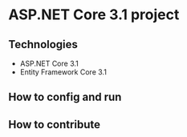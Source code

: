 # ASP.NET Core 3.1 project
## Technologies
- ASP.NET Core 3.1
- Entity Framework Core 3.1
## How to config and run 
## How to contribute